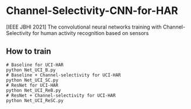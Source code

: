 # Channel-Selectivity-CNN-for-HAR
[IEEE JBHI 2021] The convolutional neural networks training with Channel-Selectivity for human activity recognition based on sensors
## How to train
```
# Baseline for UCI-HAR
python Net_UCI_B.py
# Baseline + Channel-selectivity for UCI-HAR
python Net_UCI_SC.py
# ResNet for UCI-HAR
python Net_UCI_ReB.py
# ResNet + Channel-selectivity for UCI-HAR
python Net_UCI_ReSC.py
